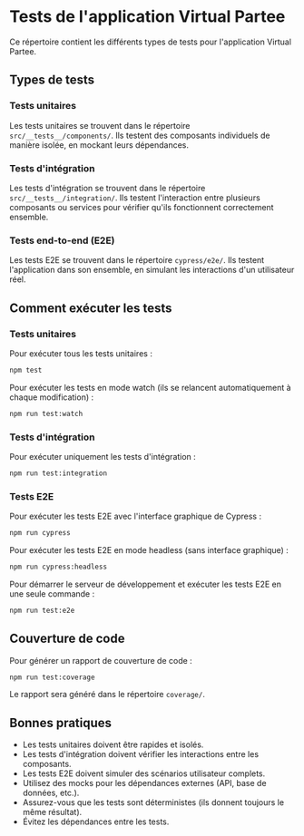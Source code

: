 # Tests de l'application Virtual Partee

Ce répertoire contient les différents types de tests pour l'application Virtual Partee.

## Types de tests

### Tests unitaires

Les tests unitaires se trouvent dans le répertoire `src/__tests__/components/`. Ils testent des composants individuels de manière isolée, en mockant leurs dépendances.

### Tests d'intégration

Les tests d'intégration se trouvent dans le répertoire `src/__tests__/integration/`. Ils testent l'interaction entre plusieurs composants ou services pour vérifier qu'ils fonctionnent correctement ensemble.

### Tests end-to-end (E2E)

Les tests E2E se trouvent dans le répertoire `cypress/e2e/`. Ils testent l'application dans son ensemble, en simulant les interactions d'un utilisateur réel.

## Comment exécuter les tests

### Tests unitaires

Pour exécuter tous les tests unitaires :

```bash
npm test
```

Pour exécuter les tests en mode watch (ils se relancent automatiquement à chaque modification) :

```bash
npm run test:watch
```

### Tests d'intégration

Pour exécuter uniquement les tests d'intégration :

```bash
npm run test:integration
```

### Tests E2E

Pour exécuter les tests E2E avec l'interface graphique de Cypress :

```bash
npm run cypress
```

Pour exécuter les tests E2E en mode headless (sans interface graphique) :

```bash
npm run cypress:headless
```

Pour démarrer le serveur de développement et exécuter les tests E2E en une seule commande :

```bash
npm run test:e2e
```

## Couverture de code

Pour générer un rapport de couverture de code :

```bash
npm run test:coverage
```

Le rapport sera généré dans le répertoire `coverage/`.

## Bonnes pratiques

- Les tests unitaires doivent être rapides et isolés.
- Les tests d'intégration doivent vérifier les interactions entre les composants.
- Les tests E2E doivent simuler des scénarios utilisateur complets.
- Utilisez des mocks pour les dépendances externes (API, base de données, etc.).
- Assurez-vous que les tests sont déterministes (ils donnent toujours le même résultat).
- Évitez les dépendances entre les tests.
